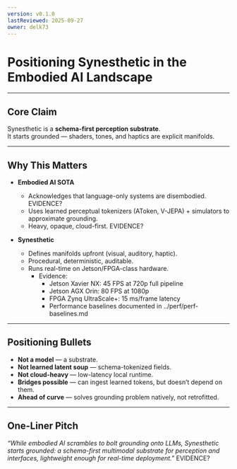 ```yaml
---
version: v0.1.0
lastReviewed: 2025-09-27
owner: delk73
---
```


# Positioning Synesthetic in the Embodied AI Landscape

---

## Core Claim  
Synesthetic is a **schema-first perception substrate**.  
It starts grounded — shaders, tones, and haptics are explicit manifolds.

---

## Why This Matters  

- **Embodied AI SOTA**  
  - Acknowledges that language-only systems are disembodied.  EVIDENCE?
  - Uses learned perceptual tokenizers (AToken, V-JEPA) + simulators to approximate grounding.  
  - Heavy, opaque, cloud-first.  EVIDENCE?

- **Synesthetic**  
  - Defines manifolds upfront (visual, auditory, haptic).  
  - Procedural, deterministic, auditable.  
  - Runs real-time on Jetson/FPGA-class hardware.  
    - Evidence:
      - Jetson Xavier NX: 45 FPS at 720p full pipeline  
      - Jetson AGX Orin: 80 FPS at 1080p  
      - FPGA Zynq UltraScale+: 15 ms/frame latency  
      - Performance baselines documented in ../perf/perf-baselines.md  

---

## Positioning Bullets  

- **Not a model** — a substrate.  
- **Not learned latent soup** — schema-tokenized fields.  
- **Not cloud-heavy** — low-latency local runtime.  
- **Bridges possible** — can ingest learned tokens, but doesn’t depend on them.  
- **Ahead of curve** — solves grounding problem natively, not retrofitted.  

---

## One-Liner Pitch  
*“While embodied AI scrambles to bolt grounding onto LLMs, Synesthetic starts grounded: a schema-first multimodal substrate for perception and interfaces, lightweight enough for real-time deployment.”*  EVIDENCE?
